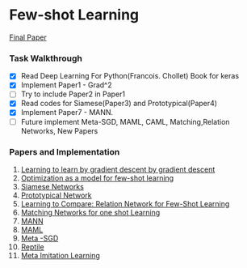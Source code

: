 # Few-shot Learning

[Final Paper](EvaluationFinal/The%20Omniglot%20Challenge%20-%20Report.pdf)

### Task Walkthrough
- [x] Read Deep Learning For Python(Francois. Chollet) Book for keras
- [x] Implement Paper1 - Grad^2
- [ ] Try to include Paper2 in Paper1
- [x] Read codes for Siamese(Paper3) and Prototypical(Paper4)
- [x] Implement Paper7 - MANN.
- [ ] Future implement Meta-SGD, MAML, CAML, Matching,Relation Networks, New Papers

### Papers and Implementation
1. [Learning to learn by gradient descent by gradient descent](https://arxiv.org/pdf/1606.04474.pdf)
2. [Optimization as a model for few-shot learning](https://openreview.net/pdf?id=rJY0-Kcll)
3. [Siamese Networks](https://www.cs.cmu.edu/~rsalakhu/papers/oneshot1.pdf)
4. [Prototypical Network](https://arxiv.org/abs/1703.05175)
5. [Learning to Compare: Relation Network for Few-Shot Learning](https://arxiv.org/abs/1711.06025)
6. [Matching Networks for one shot Learning](https://arxiv.org/abs/1606.04080)
7. [MANN](https://arxiv.org/pdf/1605.06065v1.pdf)
8. [MAML](https://arxiv.org/abs/1703.03400)
9. [Meta -SGD](https://arxiv.org/abs/1707.09835)
10. [Reptile](https://d4mucfpksywv.cloudfront.net/research-covers/reptile/reptile_update.pdf)
11. [Meta Imitation Learning](https://arxiv.org/abs/1709.04905)
